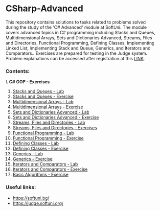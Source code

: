 # CSharp-Advanced
This repository contains solutions to tasks related to problems solved during the study of the 'C# Advanced' module at SoftUni. The module covers advanced topics in C# programming including Stacks and Queues, Multidimensional Arrays, Sets and Dictionaries Advanced, Streams, Files and Directories, Functional Programming, Defining Classes, Implementing Linked List, Implementing Stack and Queue, Generics, and Iterators and Comparators.. Exercises are prepared for testing in the Judge system. Problem explanations can be accessed after registration at this [LINK](https://judge.softuni.org/Contests/#!/List/ByCategory/182/CSharp-Advanced-Exercises).

### Contents:
**I. C# OOP - Exercises**
  1. [Stacks and Queues - Lab](https://github.com/yavor-gornalov/CSharp-Advanced/tree/main/S01_Stacks-Queues)
  2. [Stacks and Queues - Exercise](https://github.com/yavor-gornalov/CSharp-Advanced/tree/main/S02_Stacks-Queues-Ex)
  3. [Multidimensional Arrays - Lab](https://github.com/yavor-gornalov/CSharp-Advanced/tree/main/S03_Multi-Arrays)
  4. [Multidimensional Arrays - Exercise](https://github.com/yavor-gornalov/CSharp-Advanced/tree/main/S04_Multi-Arrays-Ex)
  5. [Sets and Dictionaries Advanced - Lab](https://github.com/yavor-gornalov/CSharp-Advanced/tree/main/S05_Sets-Dicts-Advanced)
  6. [Sets and Dictionaries Advanced - Exercise](https://github.com/yavor-gornalov/CSharp-Advanced/tree/main/S06_Sets-Dicts-Advanced-Ex)
  7. [Streams, Files and Directories - Lab](https://github.com/yavor-gornalov/CSharp-Advanced/tree/main/S07_Steams-Files-Dirs)
  8. [Streams, Files and Directories - Exercises](https://github.com/yavor-gornalov/CSharp-Advanced/tree/main/S08_Steams-Files-Dirs-Ex)
  9. [Functional Programming - Lab](https://github.com/yavor-gornalov/CSharp-Advanced/tree/main/S09_Functional-Programming)
  10. [Functional Programming - Exercise](https://github.com/yavor-gornalov/CSharp-Advanced/tree/main/S10_Functional-Programming-Ex)
  11. [Defining Classes - Lab](https://github.com/yavor-gornalov/CSharp-Advanced/tree/main/S11_Defining-Classes)
  12. [Defining Classes - Exercise](https://github.com/yavor-gornalov/CSharp-Advanced/tree/main/S12_Defining-Classes-Ex)
  13. [Generics - Lab](https://github.com/yavor-gornalov/CSharp-Advanced/tree/main/S14_Generics)
  14. [Generics - Exercise](https://github.com/yavor-gornalov/CSharp-Advanced/tree/main/S15_Generics-Ex)
  15. [Iterators and Comparators - Lab](https://github.com/yavor-gornalov/CSharp-Advanced/tree/main/S16_SIterators-and-Comparators)
  16. [Iterators and Comparators - Exercise](https://github.com/yavor-gornalov/CSharp-Advanced/tree/main/S17_SIterators-and-Comparators-Ex)
  17. [Basic Algorithms - Exercise](https://github.com/yavor-gornalov/CSharp-Advanced/tree/main/S18_Basic-Algorithms)

### Useful links: 
  - https://softuni.bg/
  - https://judge.softuni.org/
